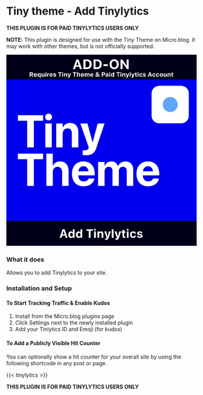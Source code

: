 # Tiny theme - Add Tinylytics

**THIS PLUGIN IS FOR PAID TINYLYTICS USERS ONLY**

**NOTE:** This plugin is designed for use with the Tiny Theme on Micro.blog. It may work with other themes, but is not officially supported.

![Tiny Theme Head Graphic](https://github.com/MattSLangford/Tiny-theme-Tinylytics/blob/main/screenshot.jpg?raw=true)

### What it does
Allows you to add Tinylytics to your site. 

### Installation and Setup

#### To Start Tracking Traffic & Enable Kudos
1. Install from the Micro.blog plugins page
2. Click Settings next to the newly installed plugin
3. Add your Tinlytics ID and Emoji (for kudos)

#### To Add a Publicly Visible Hit Counter
You can optionally show a hit counter for your overall site by using the following shortcode in any post or page.

{{< tinylytics >}}

**THIS PLUGIN IS FOR PAID TINYLYTICS USERS ONLY**
